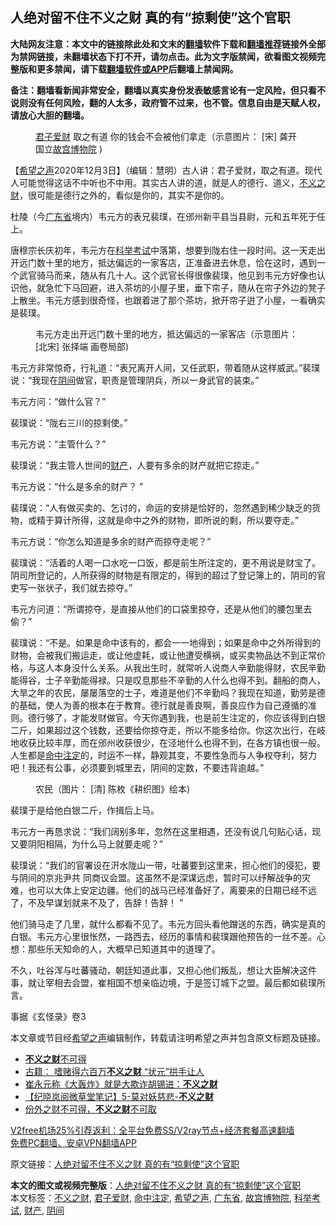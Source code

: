  <h2>人绝对留不住不义之财 真的有“掠剩使”这个官职</h2> <p class="notice"><b>大陆网友注意：本文中的链接除此处和文末的<a href="https://github.com/bannedbook/fanqiang" >翻墙</a>软件下载和<a href="https://github.com/killgcd/justmysocks/blob/master/README.md">翻墙推荐</a>链接外全部为禁网链接，未翻墙状态下打不开，请勿点击。此为文字版禁闻，欲看图文视频完整版和更多禁闻，请下载<a href="https://github.com/bannedbook/fanqiang">翻墙软件或APP</a>后翻墙上禁闻网。</p><p>备注：翻墙看新闻非常安全，翻墙以真实身份发表敏感言论有一定风险，但只看不说则没有任何风险，翻的人太多，政府管不过来，也不管。信息自由是天赋人权，请放心大胆的翻墙。</b></p>  <div class="entry"> <figure><figcaption><a href="https://www.bannedbook.org/bnews/tag/%E5%90%9B%E5%AD%90%E7%88%B1%E8%B4%A2/" class="st_tag internal_tag" rel="tag" title="标签 君子爱财 下的日志">君子爱财</a> 取之有道  你的钱会不会被他们拿走（示意图片： [宋] 龚开  国立<a href="https://www.bannedbook.org/bnews/tag/%E6%95%85%E5%AE%AB%E5%8D%9A%E7%89%A9%E9%99%A2/" class="st_tag internal_tag" rel="tag" title="标签 故宫博物院 下的日志">故宫博物院</a>  ) </figcaption></figure> <p>【<span class='wp_keywordlink_affiliate'><a href="https://www.soundofhope.org" title="希望之声" target="_blank">希望之声</a></span>2020年12月3日】（编辑：慧明）古人讲：君子爱财，取之有道。现代人可能觉得这话不中听也不中用。其实古人讲的道，就是人的德行、道义，<a href="https://www.bannedbook.org/bnews/tag/%E4%B8%8D%E4%B9%89%E4%B9%8B%E8%B4%A2/" class="st_tag internal_tag" rel="tag" title="标签 不义之财 下的日志">不义之财</a>，很可能是德行之外的，看似是你的，其实不是你的。</p> <p>杜陵（今<a href="https://www.bannedbook.org/bnews/tag/%e5%b9%bf%e4%b8%9c%e7%9c%81/" class="st_tag internal_tag" rel="tag" title="标签 广东省 下的日志">广东省</a>境内）韦元方的表兄裴璞，在邠州新平县当县尉，元和五年死于任上。</p> <p>唐穆宗长庆初年，韦元方在<a href="https://www.bannedbook.org/bnews/tag/%e7%a7%91%e4%b8%be%e8%80%83%e8%af%95/" class="st_tag internal_tag" rel="tag" title="标签 科举考试 下的日志">科举考试</a>中落第，想要到陇右住一段时间。这一天走出开远门数十里的地方，抵达偏远的一家客店，正准备进去休息，恰在这时，遇到一个武官骑马而来，随从有几十人。这个武官长得很像裴璞，他见到韦元方好像也认识他，就急忙下马回避，进入茶坊的小屋子里，垂下帘子，随从在帘子外边的凳子上散坐。韦元方感到很奇怪，也跟着进了那个茶坊，掀开帘子逬了小屋，一看确实是裴璞。</p> <figure><figcaption>韦元方走出开远门数十里的地方，抵达偏远的一家客店（示意图片：[北宋] 张择端 画卷局部)</figcaption></figure> <p>韦元方非常惊奇，行礼道：“表兄离开人间，又任武职，带着随从这样威武。”裴璞说：“我现在<a href="https://www.bannedbook.org/bnews/tag/%E9%98%B4%E9%97%B4/" class="st_tag internal_tag" rel="tag" title="标签 阴间 下的日志">阴间</a>做官，职责是管理阴兵，所以一身武官的装束。”</p> <p>韦元方问：“做什么官？”</p>  <p>裴璞说：“陇右三川的掠剩使。”</p> <p>韦元方说：“主管什么？”</p> <p>裴璞说：“我主管人世间的<a href="https://www.bannedbook.org/bnews/tag/%E8%B4%A2%E4%BA%A7/" class="st_tag internal_tag" rel="tag" title="标签 财产 下的日志">财产</a>，人要有多余的财产就把它掠走。”</p> <p>韦元方说：“什么是多余的财产？ ”</p> <p>裴璞说：“人有做买卖的、乞讨的，命运的安排是恰好的，忽然遇到稀少缺乏的货物，或精于算计所得，这就是命中之外的财物，即所说的剩，所以要夺走。”</p>  <p>韦元方说：“你怎么知道是多余的财产而掠夺走呢？”</p> <p>裴璞说：“活着的人喝一口水吃一口饭，都是前生所注定的，更不用说是财宝了。阴司所登记的，人所获得的财物是有限定的，得到的超过了登记簿上的，阴司的官吏写一张状子，我们就去掠夺。”</p> <p>韦元方问道：“所谓掠夺，是直接从他们的口袋里掠夺，还是从他们的腰包里去偷？”</p> <p>裴璞说：“不是。如果是命中该有的，都会一一地得到；如果是命中之外所得到的财物，会被我们搬运走，或让他虚耗，或让他遭受横祸，或买卖物品达不到正常价格，与这人本身没什么关系。从我出生时，就常听人说商人辛勤能得财，农民辛勤能得谷，士子辛勤能得禄。只是叹息那些不辛勤的人什么也得不到。翻船的商人，大旱之年的农民，屡屡落空的士子，难道是他们不辛勤吗？我现在知道，勤劳是德的基础，使人为善的根本在于教育。德行就是善良啊，善良应作为自己遵循的准则。德行够了，才能发财做官。今天你遇到我，也是前生注定的，你应该得到白银二斤，如果超过这个钱数，还要给你掠夺走，所以不能多给你。你这次出行，在岐地收获比较丰厚，而在邠州收获很少，在泾地什么也得不到，在各方镇也很一般。人生都是<a href="https://www.bannedbook.org/bnews/tag/%E5%91%BD%E4%B8%AD%E6%B3%A8%E5%AE%9A/" class="st_tag internal_tag" rel="tag" title="标签 命中注定 下的日志">命中注定</a>的，时运不一样，静观其变，不要性急而与人争权夺利，努力吧！我还有公事，必须要到城里去，阴间的定数，不要违背逾越。”</p> <figure><figcaption>农民（图片： [清] 陈枚《耕织图》绘本)</figcaption></figure> <p>裴璞于是给他白银二斤，作揖后上马。</p>  <p>韦元方一再恳求说：“我们阔别多年，忽然在这里相遇，还没有说几句贴心话，现又要阴阳相隔，为什么马上就要走呢？”</p> <p>裴璞说：“我们的官署设在汧水陇山一带，吐蕃要到这里来，担心他们的侵犯，要与阴间的京兆尹共 同商议会盟。这虽然不是深谋远虑，暂时可以纾解战争的灾难，也可以大体上安定边疆。他们的战马已经准备好了，离要来的日期已经不远了，不及早谋划就来不及了，告辞！告辞！ ”</p> <p>他们骑马走了几里，就什么都看不见了。韦元方回头看他蹭送的东西，确实是真的白银。韦元方心里很怅然，一路西去，经历的事情和裴璞跟他预告的一丝不差。心想：那些乐天知命的人，大概早已知道其中的道理了。</p> <p>不久，吐谷浑与吐蕃骚动，朝廷知道此事，又担心他们叛乱，想让大臣解决这件事，就让宰相去会盟，崔相国不想亲临边境，于是签订城下之盟。最后都如裴璞所言。</p> <p>事据《玄怪录》卷3</p>  <p>本文章或节目经<a href="https://www.bannedbook.org/bnews/tag/%e5%b8%8c%e6%9c%9b%e4%b9%8b%e5%a3%b0/" class="st_tag internal_tag" rel="tag" title="标签 希望之声 下的日志">希望之声</a>编辑制作，转载请注明希望之声并包含原文标题及链接。</p> <ul class='op-related-articles' title='相关阅读'> <li><a href='https://www.bannedbook.org/bnews/tculture/20190831/1183649.html' target='_blank'><b>不义之财</b>不可得</a></li> <li><a href='https://www.bannedbook.org/bnews/lifebaike/20190109/1061255.html' target='_blank'>古籍： 嗜赌得六百万<b>不义之财</b>   “状元”拱手让人</a></li> <li><a href='https://www.bannedbook.org/bnews/baitai/20181004/1006966.html' target='_blank'>崔永元称《大轰炸》就是大欺诈胡锡进：<b>不义之财</b></a></li> <li><a href='https://www.bannedbook.org/bnews/tculture/20170603/768256.html' target='_blank'>【纪晓岚阅微草堂笔记】5-莫对妖慈悲-<b>不义之财</b></a></li> <li><a href='https://www.bannedbook.org/bnews/tculture/20160706/721929.html' target='_blank'>份外之财不可得，<b>不义之财</b>不可取</a></li> </ul> <p class="texttj"> <a href="https://github.com/bannedbook/fanqiang/wiki/V2ray%E6%9C%BA%E5%9C%BA" target="_blank">V2free机场25%引荐返利：全平台免费SS/V2ray节点+经济套餐高速翻墙</a><br/> <a href="https://github.com/bannedbook/fanqiang/wiki/%E7%A6%81%E9%97%BB%E7%BD%91%E5%AE%89%E5%8D%93%E7%BF%BB%E5%A2%99%E6%96%B0%E9%97%BBAPP" target="_blank">免费PC翻墙、安卓VPN翻墙APP</a></p><p>原文链接：<a class="src_link"  href="https://www.soundofhope.org/post/442831" target="_blank">人绝对留不住不义之财 真的有“掠剩使”这个官职</a></p><a name='sharetosocial'></a>       <div><b>本文的图文或视频完整版</b>：<a href='https://www.bannedbook.org/bnews/comments/20201204/1441772.html'>人绝对留不住不义之财 真的有“掠剩使”这个官职</a></div>  </div><!--END ENTRY--> <div class="postfooter"> <div>本文标签：<a href="https://www.bannedbook.org/bnews/tag/%E4%B8%8D%E4%B9%89%E4%B9%8B%E8%B4%A2/" rel="tag">不义之财</a>, <a href="https://www.bannedbook.org/bnews/tag/%E5%90%9B%E5%AD%90%E7%88%B1%E8%B4%A2/" rel="tag">君子爱财</a>, <a href="https://www.bannedbook.org/bnews/tag/%E5%91%BD%E4%B8%AD%E6%B3%A8%E5%AE%9A/" rel="tag">命中注定</a>, <a href="https://www.bannedbook.org/bnews/tag/%e5%b8%8c%e6%9c%9b%e4%b9%8b%e5%a3%b0/" rel="tag">希望之声</a>, <a href="https://www.bannedbook.org/bnews/tag/%e5%b9%bf%e4%b8%9c%e7%9c%81/" rel="tag">广东省</a>, <a href="https://www.bannedbook.org/bnews/tag/%E6%95%85%E5%AE%AB%E5%8D%9A%E7%89%A9%E9%99%A2/" rel="tag">故宫博物院</a>, <a href="https://www.bannedbook.org/bnews/tag/%e7%a7%91%e4%b8%be%e8%80%83%e8%af%95/" rel="tag">科举考试</a>, <a href="https://www.bannedbook.org/bnews/tag/%E8%B4%A2%E4%BA%A7/" rel="tag">财产</a>, <a href="https://www.bannedbook.org/bnews/tag/%E9%98%B4%E9%97%B4/" rel="tag">阴间</a></div>  </div><!--END POSTFOOTER--> 